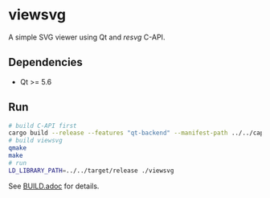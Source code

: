 # viewsvg

A simple SVG viewer using Qt and *resvg* C-API.

## Dependencies

- Qt >= 5.6

## Run

```bash
# build C-API first
cargo build --release --features "qt-backend" --manifest-path ../../capi/Cargo.toml
# build viewsvg
qmake
make
# run
LD_LIBRARY_PATH=../../target/release ./viewsvg
```

See [BUILD.adoc](../../BUILD.adoc) for details.
